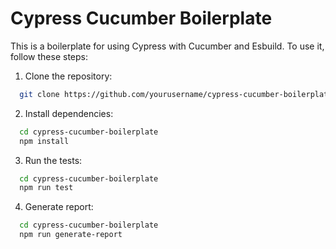 # Cypress Cucumber Boilerplate

This is a boilerplate for using Cypress with Cucumber and Esbuild. To use it, follow these steps:

1. Clone the repository:
  ```sh
    git clone https://github.com/yourusername/cypress-cucumber-boilerplate.git
  ```
2. Install dependencies:
  ```sh
    cd cypress-cucumber-boilerplate
    npm install
  ```
3. Run the tests:
  ```sh
    cd cypress-cucumber-boilerplate
    npm run test
  ```
4. Generate report:
  ```sh
    cd cypress-cucumber-boilerplate
    npm run generate-report
  ```